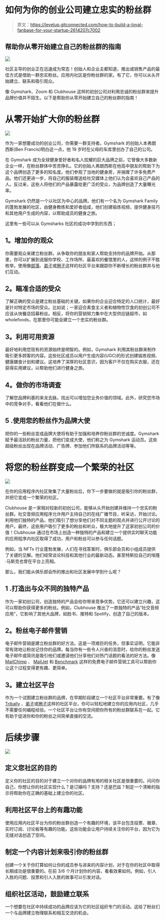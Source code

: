 # 如何为你的创业公司建立忠实的粉丝群

> 原文：<https://levelup.gitconnected.com/how-to-build-a-loyal-fanbase-for-your-startup-2614207c7002>

## 帮助你从零开始建立自己的粉丝群的指南

![](img/aacb2cfee5d0886dedcad90581a80d3f.png)

社区主导的创业正在迅速成为常态！创始人和企业主都知道，推出或销售产品的最佳方式是借助一群忠实粉丝。应用内社区是你粉丝群的家。有了它，你可以从头开始建立、联系和吸引观众。

像 Gymshark、Zoom 和 Clubhouse 这样的初创公司对利用忠诚的粉丝群来提升品牌价值并不陌生。以下是帮助你从零开始建立自己的粉丝群的指南！

# 从零开始扩大你的粉丝群

![](img/a1c3b20dce74f31a848e9ccb6214fc4d.png)

作为一家想要成功的创业公司，你需要一群支持者。Gymshark 的创始人本弗朗西斯(Ben Francis)明白这一点，他 19 岁时在父母的车库里创办了自己的公司。

在 Gymshark 成为全球健身爱好者和名人炫耀的巨大品牌之前，它曾像大多数新企业一样，在粉丝群体中苦苦挣扎。它的创始人弗朗西斯在他高中朋友的帮助下为这个品牌创造了更多的知名度。他们参观了当地的健身房，并捐赠了许多免费产品。他们还更进一步，将自己的服装赠送给社交媒体上他们认为会喜欢自己产品的人。反过来，这些人将他们的产品暴露给更广泛的受众，为品牌创造了大量曝光率。

Gymshark 仍然是一个以社区为中心的品牌。他们有一个名为 Gymshark Family 的蓬勃发展的社区，由健身教练和爱好者组成，他们创建锻炼视频，提供健身技巧和其他用户生成的内容，以帮助成员的健身之旅。

这里有一些可以从 Gymsharks 社区的成功中学到的东西；

## **1。增加你的观众**

你需要观众来建立粉丝群。从争取你的朋友和家人帮助支持你的品牌开始。从那里，你可以扩展到说服你学校、工作场所、最喜欢的餐馆里的人，这样的例子不胜枚举。使用像[部落](https://www.tribally.app/)、[弟子](https://www.disciplemedia.com/)或[圈子](https://circle.so/?lmref=VUIDKA)这样的社区平台来跟踪你不断增长的粉丝群并与他们互动。

## **2。瞄准合适的受众**

了解正确的受众是建立粉丝基础的关键。如果你的企业迎合特定的人口统计，最好是针对特定市场的受众。比如说；一家迎合素食主义者和植物性饮食的初创公司不应该从快餐店招募粉丝。相反，将你的营销努力集中在大型供应链超市，如 wholefoods，在那里你可能会建立一个忠实的粉丝群。

## **3。利用可用资源**

最好地利用您现有的资源始终是明智的。例如，Gymshark 利用其粉丝群来制作吸引更多顾客的内容。这些社区成员以用户生成内容(UGC)的形式创建锻炼视频、健康膳食计划和建议。这培养了深厚的社区意识，因为客户不仅在购买衣服，还在获得实用建议，以帮助他们进行健身之旅。

## **4。做你的市场调查**

了解您品牌利基的来龙去脉。找出可以增加您业务价值的领域。此外，研究您市场中的竞争对手，看看他们在做什么。

## **5 .使用您的粉丝作为品牌大使**

把你的一些粉丝变成品牌大使将有助于加强和培养你粉丝群的忠诚度。Gymshark 赋予最活跃的粉丝力量，把他们变成大使，他们称之为 Gymshark 运动员。这些超级粉丝出现在品牌活动、广告牌、参加他们所联系的品牌活动等等。

# 将您的粉丝群变成一个繁荣的社区

![](img/2e278b96047c940881aa073de4c847cc.png)

在你的应用程序内社区聚集了大量粉丝后，你下一步要做的就是吸引你的粉丝群，并把它变成一个繁荣的社区。

Clubhouse 是一家相对较新的初创公司，能够从头开始创建并维持一个忠实的粉丝群。社交音频应用程序允许用户主持自己的在线广播节目，听采访，开始讨论。利用他们独特的产品，他们吸引了想分享他们对不同主题的观点并进行公开讨论的用户。最终，这些用户吸引了更多的粉丝和听众，极大地提升了这家初创公司的价值！Clubhouse 通过在市场上创造一种独特的产品和建立一个提供实时聊天功能的应用程序内社区取得了成功，用户和粉丝可以参与任何话题。

例如，当 NFTs 行业蓬勃发展，人们在寻找答案时，俱乐部会员和小组成员提供了关键的见解。他们经常谈论科技和其他行业的最新动态。甚至特斯拉自己的埃隆·马斯克也曾在平台上亮相。

那么，我们能从俱乐部会所的推出和社区发展中学到什么呢？

## **1 .打造出与众不同的独特产品**

作为一家初创公司，创造独特的产品会给你带来竞争优势。它还可以建立兴趣，这可以帮助你获得更多的粉丝。例如，Clubhouse 推出了一款独特的产品“社交音频应用”，它影响了其他大品牌，如脸书、推特和 Spotify，创造了自己的版本。

## **2。粉丝电子邮件营销**

电子邮件营销是建立粉丝群的好方法。这是一项艰巨的任务，但事实证明，它能非常有效地让粉丝记住你的品牌。每当你有一些令人兴奋的消息时，给你的粉丝发送电子邮件或简讯是吸引他们或邀请他们分享他们对热门话题的看法的好方法。像 [MailChimp](https://mailchimp.com/) 、 [MailJet](https://www.mailjet.com/) 和 [Benchmark](https://www.benchmarkemail.com/) 这样的免费电子邮件营销工具可以帮助你让这个过程变得更有趣、更简单。

## **3。建立社区平台**

作为一个试图建立粉丝群的品牌，在早期阶段建立一个社区平台非常重要。有了像 [Tribally](https://www.tribally.app/) 、[弟子](https://www.disciplemedia.com/)或[圈子](https://circle.so/?lmref=VUIDKA)这样的社区平台，你可以轻松地建立你的应用内社区，几乎不需要任何编程经验。一个社区平台让你有空间把你所有的粉丝群联系在一起。它有助于促进你和你的粉丝之间简单直接的交流。

# 后续步骤

![](img/0012704a8edc10971ca5d2fc1acd2585.png)

## **定义您社区的目的**

定义你的社区的目的对于建立一个对你的品牌有用的相关社区是很重要的。问问你自己，你想让你的社区实现什么？是订婚吗？支持？还是巴兹？制定一个清晰的指示将帮助你在正确的基础上建立你的社区。

## **利用社区平台上的有趣功能**

使用应用内社区平台为你的粉丝群创造一个有趣的环境，该平台包含投票、徽章、实时订阅、讨论板等有趣的功能。这些功能会让用户持续关注你的平台，因为它为无缝对话创造了空间。

## **制定一个内容计划来吸引你的粉丝群**

创建一个关于你打算如何让你的成员参与进来的内容计划，对于在你的社区中取得长期成功是很重要的。在前 3/6 个月计划你的内容，看看效果如何。例如，引人入胜的问题、投票和引人入胜的故事可以引发对话。

## **组织社区活动，鼓励建立联系**

一个想要在社区中持续成功的品牌应该为它的社区组织专门的活动。这给了粉丝们一个与品牌建立物理联系和相互交流的机会。